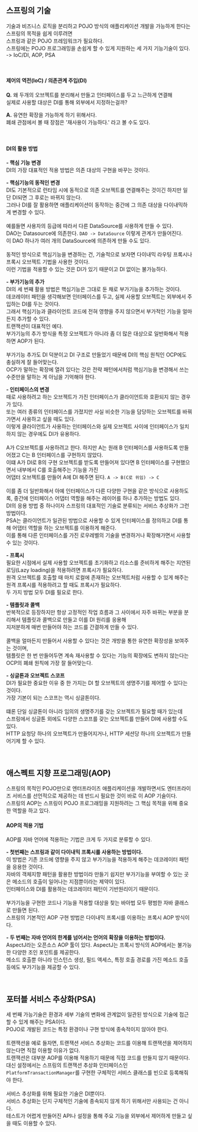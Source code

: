 ## 스프링의 기술        

기술과 비즈니스 로직을 분리하고 POJO 방식의 애플리케이션 개발을 가능하게 한다는 스프링의 목적을 쉽게 이루려면   
스프링과 같은 POJO 프레임워크가 필요하다.   
스프링에는 POJO 프로그래밍을 손쉽게 할 수 있게 지원하는 세 가지 기능기술이 있다. -> IoC/DI, AOP, PSA         

<br />     

#### 제어의 역전(IoC) / 의존관계 주입(DI)           

**Q.** 왜 두개의 오브젝트를 분리해서 만들고 인터페이스를 두고 느근하게 연결해   
실제로 사용할 대상은 DI를 통해 외부에서 지정하는걸까?   

**A.** 유연한 확장을 가능하게 하기 위해서다.   
폐쇄 관점에서 볼 때 장점은 '재사용이 가능하다.' 라고 볼 수도 있다.    

<br />     

#### DI의 활용 방법     
**- 핵심 기능 변경**   
DI의 가장 대표적인 적용 방법은 의존 대상의 구현을 바꾸는 것이다.    


**- 핵심기능의 동적인 변경**    
DI도 기본적으로 런타임 시에 동적으로 의존 오브젝트를 연결해주는 것이긴 하지만 일단 DI되면 그 후로는 바뀌지 않는다.    
그러나 DI를 잘 활용하면 애플리케이션이 동작하는 중간에 그 의존 대상을 다이내믹하게 변경할 수 있다.           
<br />
예를들면 사용자의 등급에 따라서 다른 DataSource를 사용하게 만들 수 있다.        
DAO는 Datasource에 의존한다. `DAO -> DataSource` 이렇게 관계가 만들어진다.   
이 DAO 하나가 여러 개의 DataSource에 의존하게 만들 수도 있다.        
<br />
동적인 방식으로 핵심기능을 변경하는 건, 기술적으로 보자면 다이내믹 라우팅 프록시나 프록시 오브젝트 기법을 사용한 것이다.      
이런 기법을 적용할 수 있는 것은 DI가 있기 때문이고 DI 없이는 불가능하다.     


**- 부가기능의 추가**       
DI의 세 번쨰 활용 방법은 핵심기능은 그대로 둔 채로 부가기능을 추가하는 것이다.       
데코레이터 패턴을 생각해보면 인터페이스를 두고, 실제 사용할 오브젝트는 외부에서 주입하는 DI를 두는 것이다.        
그래서 핵심기능과 클라이언트 코드에 전혀 영향을 주지 않으면서 부가적인 기능을 얼마든지 추가할 수 있다.
<br />
트랜잭션이 대표적인 예다.   
부가기능의 추가 방식을 특정 오브젝트가 아니라 좀 더 많은 대상으로 일반화해서 적용하면 AOP가 된다.         
<br />
부가기능 추가도 DI 덕분이고 DI 구조로 만들었기 때문에 DI의 핵심 원칙인 OCP에도 충실하게 잘 들어맞는다.       
OCP가 말하는 확장에 열려 있다는 것은 전략 패턴에서처럼 핵심기능을 변경해서 쓰는 수준만을 말하는 게 아님을 기억해야 한다.          


**- 인터페이스의 변경**     
때로 사용하려고 하는 오브젝트가 가진 인터페이스가 클라이언트와 호환되지 않는 경우가 있다.     
또는 여러 종류의 인터페이스를 가졌지만 사실 비슷한 기능을 담당하는 오브젝트를 바꿔가면서 사용하고 싶을 때도 있다.    
이렇게 클라이언트가 사용하는 인터페이스와 실제 오브젝트 사이에 인터페이스가 일치하지 않는 경우에도 DI가 유용하다.    
<br />
A가 C오브젝트를 사용하려고 한다. 하지만 A는 원래 B 인터페이스를 사용하도록 만들어졌고 C는 B 인터페이스를 구현하지 않았다.    
이떄 A가 DI로 B의 구현 오브젝트를 받도록 만들어져 있다면 B 인터페이스를 구현했으면서 내부에서 C를 호출해주는 기능을 가진   
어댑터 오브젝트를 만들어 A에 DI 해주면 된다. `A -> B(C로 위임) -> C`   
<br />
이를 좀 더 일반화해서 아예 인터페이스가 다른 다양한 구현을 같은 방식으로 사용하도록, 중간에 인터페이스 어댑터 역할을 해주는 레이어를 하나 추가하는 방법도 있다.    
DI의 응용 방법 중 하나이자 스프링의 대표적인 기술로 분류되는 서비스 추상화가 그런 방법이다.   
PSA는 클라이언트가 일관된 방법으로 사용할 수 있게 인터페이스를 정의하고 DI를 통해 어댑터 역할을 하는 오브젝트를 이용하게 해준다.    
이를 통해 다른 인터페이스를 가진 로우레벨의 기술을 변경하거나 확장해가면서 사용할 수 있는 것이다.    


**- 프록시**   
필요한 시점에서 실제 사용할 오브젝트를 초기화하고 리소스를 준비하게 해주는 지연된 로딩(Lazy loading)을 적용하려면 프록시가 필요하다.    
원격 오브젝트를 호출할 때 마치 로컬에 존재하는 오브젝트처럼 사용할 수 있게 해주는 원격 프록시를 적용하려고 할 때도 프록시가 필요하다.    
두 가지 방법 모두 DI를 필요로 한다. 

**- 템플릿과 콜백**   
반복적으로 등장하지만 항상 고정적인 작업 흐름과 그 사이에서 자주 바뀌는 부분을 분리해서 템플릿과 콜백으로 만들고 이를 DI 원리를 응용해   
지저분하게 매번 만들어야 하는 코드를 간결하게 만들 수 있다.    
<br />
콜백을 얼마든지 만들어서 사용할 수 있다는 것은 개방을 통한 유연한 확장성을 보여주는 것이며,    
템플릿은 한 번 만들어두면 계속 재사용할 수 있다는 기능의 확장에도 변하지 않는다는 OCP의 폐쇄 원칙에 가장 잘 들어맞는다.    


**- 싱글톤과 오브젝트 스코프**       
DI가 필요한 중요한 이유 중 한 가지는 DI 할 오브젝트의 생명주기를 제어할 수 있다는 것이다.   
가장 기본이 되는 스코프는 역시 싱글톤이다.    
<br />
떄론 단일 싱글톤이 아니라 임의의 생명주기를 갖는 오브젝트가 필요할 때가 있는데      
스프링에서 싱글톤 외에도 다양한 스코프를 갖는 오브젝트를 만들어 DI에 사용할 수도 있다.       
HTTP 요청당 하나의 오브젝트가 만들어지거나, HTTP 세션당 하나의 오브젝트가 만들어기제 할 수 있다.   

<br />      

## 애스펙트 지향 프로그래밍(AOP)          
스프링의 목적인 POJO만으로 엔터프라이즈 애플리케이션을 개발하면서도 엔터프라이즈 서비스를 선언적으로 제공하는 데 반드시 필요한 것이 바로 이 AOP 기술이다.      
스프링의 AOP는 스프링이 POJO 프로그래밍을 지원하려는 그 핵심 목적을 위해 중요한 역할을 하고 있다.        

#### AOP의 적용 기법       
AOP를 자바 언어에 적용하는 기법은 크게 두 가지로 분류할 수 있다.        

**- 첫번째는 스프링과 같이 다이내믹 프록시를 사용하는 방법이다.**   
이 방법은 기존 코드에 영향을 주지 않고 부가기능을 적용하게 해주는 데코레이터 패턴을 응용한 것이다.   
자바의 객체지향 패턴을 활용한 방법이라 만들기 쉽지만 부가기능을 부여할 수 있는 곳은 메소드의 호출이 일어나는 지점뿐이라는 제약이 있다.    
인터페이스와 DI를 활용하는 데코레이터 패턴이 기반원리이기 때문이다.    
<br/>
부가기능을 구현한 코드나 기능을 적용할 대상을 찾는 바아법 모두 평범한 자바 클래스로 만들면 된다.   
스프링의 기본적인 AOP 구현 방법은 다이내믹 프록시를 이용하는 프록시 AOP 방식이다.   


**- 두 번째는 자바 언어의 한계를 넘어서는 언어의 확장을 이용하는 방법이다.**     
AspectJ라는 오픈소스 AOP 툴이 있다. AspectJ는 프록시 방식의 AOP에서는 불가능한 다양한 조인 포인트를 제공한다.      
메소드 호출뿐 아니라 인스턴스 생성, 필드 액세스, 특정 호출 경로를 가진 메소드 호출 등에도 부가기능을 제공할 수 있다.       

<br />      


## 포터블 서비스 추상화(PSA)       
세 번째 가능기술은 환경과 세부 기술의 변화에 관계없이 일관된 방식으로 기술에 접근할 수 있게 해주는 PSA이다.   
POJO로 개발된 코드는 특정 환경이나 구현 방식에 종속적이지 않아야 한다.     
<br />
트랜잭션을 예로 들자면, 트랜잭션 서비스 추상화는 코드를 이용해 트랜잭션을 제어하지 않는다면 직접 이용할 이유가 없다.   
트랜잭션은 대부분 AOP를 이용해 적용하기 때문에 직접 코드를 만들지 않기 때문이다.   
대신 설정에서는 스프링의 트랜잭션 추상화 인터페이스인 `PlatformTransactionManager`를 구현한 구체적인 서비스 클래스를 빈으로 등록해줘야 한다.   
<br />
서비스 추상화를 위해 필요한 기술은 DI뿐이다.      
서비스 추상화는 단지 구체적인 기술에 종속되지 않게 하기 위해서만 사용되는 건 아니다.   
테스트가 어렵게 만들어진 API나 설정을 통해 주요 기능을 외부에서 제어하게 만들고 싶을 때도 이용할 수 있다.    











